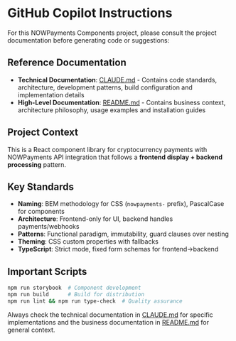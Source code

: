 # GitHub Copilot Instructions

For this NOWPayments Components project, please consult the project documentation before generating code or suggestions:

## Reference Documentation

- **Technical Documentation**: [CLAUDE.md](../CLAUDE.md) - Contains code standards, architecture, development patterns, build configuration and implementation details
- **High-Level Documentation**: [README.md](../README.md) - Contains business context, architecture philosophy, usage examples and installation guides

## Project Context

This is a React component library for cryptocurrency payments with NOWPayments API integration that follows a **frontend display + backend processing** pattern.

## Key Standards

- **Naming**: BEM methodology for CSS (`nowpayments-` prefix), PascalCase for components
- **Architecture**: Frontend-only for UI, backend handles payments/webhooks
- **Patterns**: Functional paradigm, immutability, guard clauses over nesting
- **Theming**: CSS custom properties with fallbacks
- **TypeScript**: Strict mode, fixed form schemas for frontend→backend

## Important Scripts

```bash
npm run storybook  # Component development
npm run build      # Build for distribution
npm run lint && npm run type-check  # Quality assurance
```

Always check the technical documentation in [CLAUDE.md](../CLAUDE.md) for specific implementations and the business documentation in [README.md](../README.md) for general context.